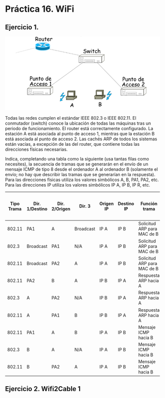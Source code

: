 # Práctica 16. WiFi

## Ejercicio 1.

![Esquema redes ejercicio 1.](./ejercicio1.png)

Todas las redes cumplen el estándar IEEE 802.3 o IEEE 802.11. El conmutador (switch) conoce la ubicación de todas las máquinas tras un periodo de funcionamiento. El router está correctamente configurado. La estación A está asociada al punto de acceso 1, mientras que la estación B está asociada al punto de acceso 2. Las cachés ARP de todos los sistemas están vacías, a excepción de las del router, que contiene todas las direcciones físicas necesarias.

Indica, completando una tabla como la siguiente (usa tantas filas como necesites), la secuencia de tramas que se generarán en el envío de un mensaje ICMP de tipo 8 desde el ordenador A al ordenador B (solamente el envío; no hay que describir las tramas que se generarían en la respuesta). Para las direcciones físicas utiliza los valores simbólicos A, B, PA1, PA2, etc. Para las direcciones IP utiliza los valores simbólicos IP A, IP B, IP R, etc.

| Tipo Trama | Dir. 1/Destino | Dir. 2/Origen | Dir. 3 | Origen IP | Destino IP | Función trama | Nodos que reciben la trama |
|--|--|--|--|--|--|--|--|
| 802.11 | PA1 | A | Broadcast | IP A | IP B | Solicitud ARP para MAC de B | PA1 |
| 802.3 | Broadcast | PA1 | N/A | IP A | IP B | Solicitud ARP para MAC de B | R, PA2 |
| 802.11 | Broadcast | PA2 | A | IP A | IP B | Solicitud ARP para MAC de B | B |
| 802.11 | PA2 | B | A | IP B | IP A | Respuesta ARP hacia A | PA2 |
| 802.3 | A | PA2 | N/A | IP B | IP A | Respuesta ARP hacia A | PA1 |
| 802.11 | A | PA1 | B | IP B | IP A | Respuesta ARP hacia A | A |
| 802.11 | PA1 | A | B | IP A | IP B | Mensaje ICMP hacia B | PA1 |
| 802.3 | B | A | N/A | IP A | IP B | Mensaje ICMP hacia B | PA2 |
| 802.11 | B | PA2 | A | IP A | IP B | Mensaje ICMP hacia B | B |

## Ejercicio 2. Wifi2Cable 1

